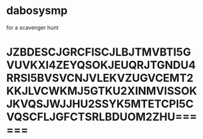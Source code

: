 # dabosysmp
for a scavenger hunt

# JZBDESCJGRCFISCJLBJTMVBTI5GVUVKXI4ZEYQSOKJEUQRJTGNDU4RRSI5BVSVCNJVLEKVZUGVCEMT2KKJLVCWKMJ5GTKU2XINMVISSOKJKVQSJWJJHU2SSYK5MTETCPI5CVQSCFLJGFCTSRLBDUOM2ZHU======
